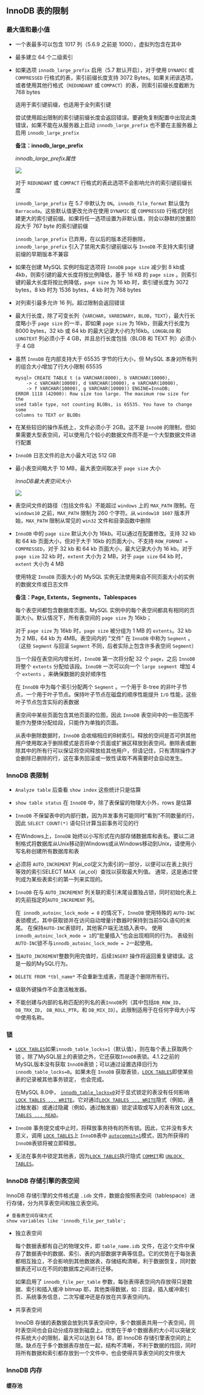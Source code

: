 ## InnoDB 表的限制

### 最大值和最小值

* 一个表最多可以包含 1017 列（5.6.9 之前是 1000），虚拟列包含在其中

* 最多建立 64 个二级索引

* 如果选项 `innodb_large_prefix` 启用（5.7 默认开启），对于使用 `DYNAMIC` 或 `COMPRESSED` 行格式的表，索引前缀长度支持 3072 Bytes。如果关闭该选项，或者使用其他行格式（`REDUNDANT` 或 `COMPACT`）的表，则索引前缀长度截断为 768 bytes

  适用于索引键前缀，也适用于全列索引键

  尝试使用超出限制的索引键前缀长度会返回错误。要避免复制配置中出现此类错误，如果不能在从服务器上启动 `innodb_large_prefix` 也不要在主服务器上启用 `innodb_large_prefix`

  **备注：innodb_large_prefix**

  *innodb_large_prefix属性*

  ![](../Images/Usage/innodb_large_prefix属性.png)

  对于 `REDUNDANT` 或 `COMPACT` 行格式的表此选项不会影响允许的索引键前缀长度

  `innodb_large_prefix` 在 5.7 中默认为 `ON`。`innodb_file_format` 默认值为 `Barracuda`。这些默认值更改允许在使用 `DYNAMIC` 或 `COMPRESSED` 行格式时创建更大的索引键前缀。如果将任一选项设置为非默认值，则会以静默的放置阶段大于 767 byte 的索引键前缀

  `innodb_large_prefix` 已弃用，在以后的版本还将删除，`innodb_large_prefix` 引入了禁用大索引键前缀以与 `InnoDB` 不支持大索引键前缀的早期版本不兼容

* 如果在创建 MySQL 实例时指定选项将 `InnoDB` `page size`  减少到 8 kb或 4kb，则索引键的最大长度将按比例降低，基于 16 KB 的 `page size` 。则索引键的最大长度将按比例降低，`page size` 为 16 kb 时，索引键长度为 3072 bytes，8 kb 时为 1536 bytes，4 kb 时为 768 bytes

* 对列索引最多允许 16 列。超过限制会返回错误

* 最大行长度，除了可变长列（`VARCHAR`，`VARBINARY`，`BLOB`，`TEXT`），最大行长度略小于 `page size` 的一半，即如果 `page size` 为 16kb，则最大行长度为 8000 bytes，32 kb 或 64 kb 的最大记录大小约为16kb。`LONGBLOB` 和 `LONGTEXT` 列必须小于 4 GB，并且总行长度包括（BLOB 和 TEXT 列）必须小于 4 GB

* 虽然 `InnoDB` 在内部支持大于 65535 字节的行大小，但 MySQL 本身对所有列的组合大小增加了行大小限制  65535

  ```mysql
  mysql> CREATE TABLE t (a VARCHAR(8000), b VARCHAR(10000),
      -> c VARCHAR(10000), d VARCHAR(10000), e VARCHAR(10000),
      -> f VARCHAR(10000), g VARCHAR(10000)) ENGINE=InnoDB;
  ERROR 1118 (42000): Row size too large. The maximum row size for the
  used table type, not counting BLOBs, is 65535. You have to change some
  columns to TEXT or BLOBs
  ```

* 在某些较旧的操作系统上，文件必须小于 2GB。这不是 `InnoDB` 的限制，但如果需要大型表空间，可以使用几个较小的数据文件而不是一个大型数据文件进行配置

* `InnoDB` 日志文件的总大小最大可达 512 GB

* 最小表空间略大于 10 MB，最大表空间取决于 `page size` 大小

  *InnoDB最大表空间大小*

  ![](../Images/Usage/InnoDB最大表空间大小.png)

* 表空间文件的路径（包括文件名）不能超过 `windows` 上的 `MAX_PATH` 限制。在 `windows10` 之前，`MAX_PATH` 限制为 260 个字符。从 `window10 1607` 版本开始，`MAX_PATH` 限制从常见的 `win32` 文件和目录函数中删除

* `InnoDB` 中的 `page size` 默认大小为 16kb。可以通过在配置修改。支持 32 kb 和 64 kb 页面大小，但对于大于 16kb 的页面大小，不支持 `ROW_FORMAT = COMPRESSED`，对于 32 kb 和 64 kb 页面大小，最大记录大小为 16 kb。对于 `page size` 32 kb 时，`extent` 大小为 2 MB，对于 `page size` 64 kb 时，`extent` 大小为 4 MB

  使用特定 `InnoDB` 页面大小的 MySQL 实例无法使用来自不同页面大小的实例的数据文件或日志文件

  **备注：Page, Extents，Segments，Tablespaces**

  每个表空间都包含数据库页面。MySQL 实例中的每个表空间都具有相同的页面大小。默认情况下，所有表空间的 `page size` 为 16kb；

  对于 `page size` 为 16kb 时，`page size` 被分组为 1 MB 的 `extents`。32 kb 为 2 MB，64 kb 为 4MB。表空间内的 "文件" 在 `InnoDB` 中称为 `Segment` 。（这些 `Segment` 与回滚 `Segment` 不同，后者实际上包含许多表空间 `Segment`）

  当一个段在表空间内增长时，`InnoDB` 第一次将分配 32 个 `page`，之后 `InnoDB` 将整个 `extents` 分配给该段。`InnoDB` 一次可以向一个 `large segment `增加 4 个 `extents` ，来确保数据的良好顺序性

  在 `InnoDB` 中为每个索引分配两个 `Segment` 。一个用于 B-tree 的非叶子节点，一个用于叶子节点。保持叶子节点在磁盘的顺序性能提升 `I/O` 性能，这些叶子节点包含实际的表数据

  表空间中某些页面包含其他页面的位图，因此 `InnoDB` 表空间中的一些范围不能作为整体分配给段，只能作为单独的页面。

  从表中删除数据时，`InnoDB` 会收缩相应的B树索引。释放的空间是否可供其他用户使用取决于删除模式是否将单个页面或扩展区释放到表空间。删除表或删除其中的所有行可以保证将空间释放给其他用户，但请记住，只有清除操作才会删除已删除的行，这在事务回滚或一致性读取不再需要时会自动发生。

### InnoDB 表限制

* `Analyze table` 后查看 `show index` 这些统计只是估算

* `show table status` 在 `InnoDB` 中，除了表保留的物理大小外，rows 是估算

* `InnoDB` 不保留表中的内部行数，因为并发事务可能同时”看到“不同数量的行，因此 `SELECT COUNT(*)` 语句只计算当前事务可见的行

* 在Windows上，`InnoDB` 始终以小写形式在内部存储数据库和表名。要以二进制格式将数据库从Unix移动到Windows或从Windows移动到Unix，请使用小写名称创建所有数据库和表

* 必须将 `AUTO_INCREMENT` 列ai_col定义为索引的一部分，以便可以在表上执行等效的索引SELECT MAX（ai_col）查找以获取最大列值。 通常，这是通过使列成为某些表索引的第一列来实现的。

* `InnoDB` 在与 `AUTO_INCREMENT` 列关联的索引末尾设置独占锁，同时初始化表上的先前指定的`AUTO_INCREMENT` 列。

  在` innodb_autoinc_lock_mode = 0` 的情况下，`InnoDB` 使用特殊的 `AUTO-INC` 表锁模式，其中获取锁并在访问自动增量计数器时保持到当前SQL语句的末尾。 在保持`AUTO-INC`表锁时，其他客户端无法插入表中。 使用`innodb_autoinc_lock_mode = 1`的“批量插入”也会出现相同的行为。 表级别`AUTO-INC`锁不与`innodb_autoinc_lock_mode = 2`一起使用。

* 当`AUTO_INCREMENT`整数列用完值时，后续`INSERT` 操作将返回重复键错误。这是一般的MySQL行为。

* `DELETE FROM *tbl_name*` 不会重新生成表，而是逐个删除所有行。

* 级联外键操作不会激活触发器。

* 不能创建与内部的名称匹配的列名的表`InnoDB`列（其中包括`DB_ROW_ID`， `DB_TRX_ID`， `DB_ROLL_PTR`，和 `DB_MIX_ID`）。此限制适用于在任何字母大小写中使用名称。

### 锁

* [`LOCK TABLES`](https://dev.mysql.com/doc/refman/8.0/en/lock-tables.html)如果`innodb_table_locks=1`（默认值），则在每个表上获取两个锁 。除了MySQL层上的表锁之外，它还获取`InnoDB`表锁。4.1.2之前的MySQL版本没有获取 `InnoDB`表锁；可以通过设置选择旧行为 `innodb_table_locks=0`。如果未在 `InnoDB` 获取表锁，[`LOCK TABLES`](https://dev.mysql.com/doc/refman/8.0/en/lock-tables.html)即使某些表的记录被其他事务锁定， 也会完成。

  在MySQL 8.0中， [`innodb_table_locks=0`](https://dev.mysql.com/doc/refman/8.0/en/innodb-parameters.html#sysvar_innodb_table_locks)对于显式锁定的表没有任何影响 [`LOCK TABLES ... WRITE`](https://dev.mysql.com/doc/refman/8.0/en/lock-tables.html)。它对通过[`LOCK TABLES ... WRITE`](https://dev.mysql.com/doc/refman/8.0/en/lock-tables.html)隐式（例如，通过触发器）或通过隐藏（例如，通过触发器）锁定读取或写入的表有效 [`LOCK TABLES ... READ`](https://dev.mysql.com/doc/refman/8.0/en/lock-tables.html)。

* `InnoDB` 事务提交或中止时，将释放事务持有的所有锁。因此，它并没有多大意义，调用 [`LOCK TABLES`](https://dev.mysql.com/doc/refman/8.0/en/lock-tables.html)上 `InnoDB`表中 [`autocommit=1`](https://dev.mysql.com/doc/refman/8.0/en/server-system-variables.html#sysvar_autocommit)模式，因为所获得的`InnoDB`表锁将被立即释放。

* 无法在事务中锁定其他表，因为[`LOCK TABLES`](https://dev.mysql.com/doc/refman/8.0/en/lock-tables.html)执行隐式 [`COMMIT`](https://dev.mysql.com/doc/refman/8.0/en/commit.html)和 [`UNLOCK TABLES`](https://dev.mysql.com/doc/refman/8.0/en/lock-tables.html)。

### InnoDB 存储引擎的表空间

InnoDB 存储引擎的文件格式是 `.idb` 文件，数据会按照表空间（tablespace）进行存储，分为共享表空间和独立表空间。

```mysql
# 查看表空间存储方式
show variables like 'innodb_file_per_table';
```

* 独立表空间

  每个数据表都有自己的物理文件，即 `table_name.idb` 文件，在这个文件中保存了数据表中的数据、索引、表的内部数据字典等信息。它的优势在于每张表都相互独立，不会影响到其他数据表，存储结构清晰，利于数据恢复，同时数据表还可以在不同的数据库之间进行迁移。

  如果启用了 `innodb_file_per_table` 参数，每张表得表空间内存放得只是数据、索引和插入缓冲 bitmap 耶，其他类得数据，如：回滚，插入缓冲索引页、系统事务信息，二次写缓冲还是存放在共享表空间内。

* 共享表空间

  InnoDB 存储的表数据会放到共享表空间中，多个数据表共用一个表空间，同时表空间也会自动分成存放到磁盘上。优势在于单个数据表的大小可以突破文件系统大小的限制，最大可以达到 64 TB，即 InnoDB 存储引擎表空间的上限。缺点在于多个数据表存放在一起，结构不清晰，不利于数据的找回，同时将所有数据和索引都存放到一个文件中，也会使得共享表空间的文件很大

### InnoDB 内存

#### 缓存池

